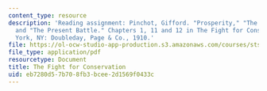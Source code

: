 ```yaml
---
content_type: resource
description: 'Reading assignment: Pinchot, Gifford. "Prosperity," "The New Patriotism,"
  and "The Present Battle." Chapters 1, 11 and 12 in The Fight for Conservation. New
  York, NY: Doubleday, Page & Co., 1910.'
file: https://ol-ocw-studio-app-production.s3.amazonaws.com/courses/sts-036-technology-and-nature-in-american-history-spring-2008/eb7280d57b708fb3bcee2d1569f0433c_pinchot_1910.pdf
file_type: application/pdf
resourcetype: Document
title: The Fight for Conservation
uid: eb7280d5-7b70-8fb3-bcee-2d1569f0433c
---
```

